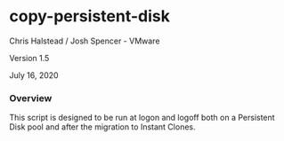 # copy-persistent-disk

Chris Halstead / Josh Spencer - VMware <br/>

Version 1.5 <br/>

July 16, 2020 <br/>

### Overview

This script is designed to be run at logon and logoff both on a Persistent Disk pool and after the migration to Instant Clones.  